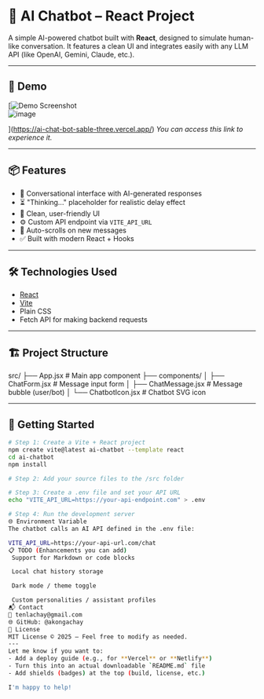 # 🤖 AI Chatbot – React Project

A simple AI-powered chatbot built with **React**, designed to simulate human-like conversation. It features a clean UI and integrates easily with any LLM API (like OpenAI, Gemini, Claude, etc.).

---

## 🚀 Demo

[![Demo Screenshot](https://your-demo-image-link.com)  
![image](https://github.com/user-attachments/assets/438ce8ac-a33d-4223-b8fe-181db6b30e1e)

](https://ai-chat-bot-sable-three.vercel.app/)
*You can access this link to experience it.*

---

## 📦 Features

- 🧠 Conversational interface with AI-generated responses
- ⏳ "Thinking..." placeholder for realistic delay effect
- 💬 Clean, user-friendly UI
- ⚙️ Custom API endpoint via `VITE_API_URL`
- 🔄 Auto-scrolls on new messages
- ✅ Built with modern React + Hooks

---

## 🛠️ Technologies Used

- [React](https://reactjs.org/)
- [Vite](https://vitejs.dev/)
- Plain CSS
- Fetch API for making backend requests

---

## 🏗️ Project Structure

src/
├── App.jsx # Main app component
├── components/
│ ├── ChatForm.jsx # Message input form
│ ├── ChatMessage.jsx # Message bubble (user/bot)
│ └── ChatbotIcon.jsx # Chatbot SVG icon

---

## 📄 Getting Started

```bash
# Step 1: Create a Vite + React project
npm create vite@latest ai-chatbot --template react
cd ai-chatbot
npm install

# Step 2: Add your source files to the /src folder

# Step 3: Create a .env file and set your API URL
echo "VITE_API_URL=https://your-api-endpoint.com" > .env

# Step 4: Run the development server
🌐 Environment Variable
The chatbot calls an AI API defined in the .env file:

VITE_API_URL=https://your-api-url.com/chat
📋 TODO (Enhancements you can add)
 Support for Markdown or code blocks

 Local chat history storage

 Dark mode / theme toggle

 Custom personalities / assistant profiles
📬 Contact
📧 tenlachay@gmail.com
🌐 GitHub: @akongachay
🧾 License
MIT License © 2025 — Feel free to modify as needed.
---
Let me know if you want to:
- Add a deploy guide (e.g., for **Vercel** or **Netlify**)
- Turn this into an actual downloadable `README.md` file
- Add shields (badges) at the top (build, license, etc.)

I'm happy to help!
